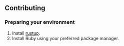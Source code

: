 ## Contributing

### Preparing your environment

1. Install [rustup](https://rustup.rs/).
2. Install Ruby using your preferred package manager.
